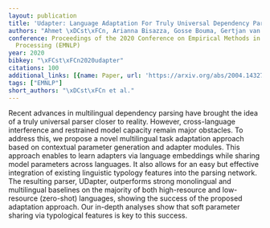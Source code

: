 ```yaml
---
layout: publication
title: 'Udapter: Language Adaptation For Truly Universal Dependency Parsing'
authors: "Ahmet \xDCst\xFCn, Arianna Bisazza, Gosse Bouma, Gertjan van Noord"
conference: Proceedings of the 2020 Conference on Empirical Methods in Natural Language
  Processing (EMNLP)
year: 2020
bibkey: "\xFCst\xFCn2020udapter"
citations: 100
additional_links: [{name: Paper, url: 'https://arxiv.org/abs/2004.14327'}]
tags: ["EMNLP"]
short_authors: "\xDCst\xFCn et al."
---
```

Recent advances in multilingual dependency parsing have brought the idea of a
truly universal parser closer to reality. However, cross-language interference
and restrained model capacity remain major obstacles. To address this, we
propose a novel multilingual task adaptation approach based on contextual
parameter generation and adapter modules. This approach enables to learn
adapters via language embeddings while sharing model parameters across
languages. It also allows for an easy but effective integration of existing
linguistic typology features into the parsing network. The resulting parser,
UDapter, outperforms strong monolingual and multilingual baselines on the
majority of both high-resource and low-resource (zero-shot) languages, showing
the success of the proposed adaptation approach. Our in-depth analyses show
that soft parameter sharing via typological features is key to this success.